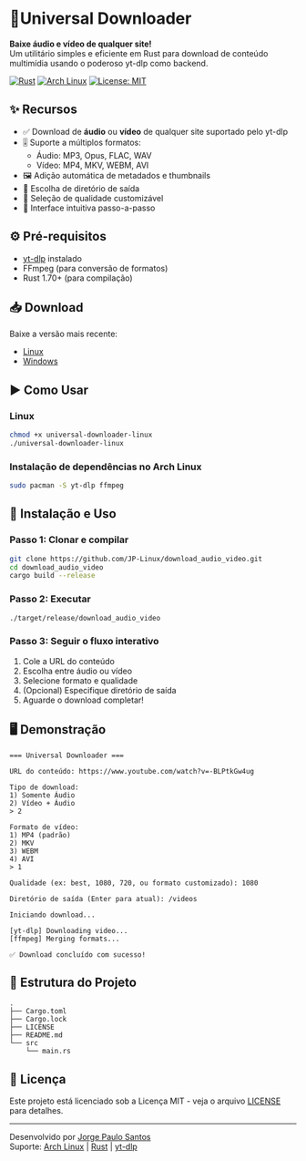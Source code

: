 # 🎵Universal Downloader

**Baixe áudio e vídeo de qualquer site!**  
Um utilitário simples e eficiente em Rust para download de conteúdo multimídia usando o poderoso yt-dlp como backend.

[![Rust](https://img.shields.io/badge/Made_with-Rust-orange?logo=rust)](https://www.rust-lang.org/)
[![Arch Linux](https://img.shields.io/badge/For-Arch_Linux-blue?logo=arch-linux)](https://archlinux.org/)
[![License: MIT](https://img.shields.io/badge/License-MIT-yellow.svg)](LICENSE)

## ✨ Recursos

- ✅ Download de **áudio** ou **vídeo** de qualquer site suportado pelo yt-dlp
- 🎚️ Suporte a múltiplos formatos:
  - Áudio: MP3, Opus, FLAC, WAV
  - Vídeo: MP4, MKV, WEBM, AVI
- 🖼️ Adição automática de metadados e thumbnails
- 📁 Escolha de diretório de saída
- 📶 Seleção de qualidade customizável
- 🧩 Interface intuitiva passo-a-passo

## ⚙️ Pré-requisitos

- [yt-dlp](https://github.com/yt-dlp/yt-dlp) instalado
- FFmpeg (para conversão de formatos)
- Rust 1.70+ (para compilação)

## 📥 Download

Baixe a versão mais recente:
- [Linux](https://github.com/JP-Linux/download_audio_video/releases/download/v1.0.0/Universal_Downloader-Linux)
- [Windows](https://github.com/JP-Linux/download_audio_video/releases/download/v1.0.0/Universal_Downloader-Windows.exe)

## ▶️ Como Usar

### Linux
```bash
chmod +x universal-downloader-linux
./universal-downloader-linux
```

### Instalação de dependências no Arch Linux
```bash
sudo pacman -S yt-dlp ffmpeg
```

## 🚀 Instalação e Uso

### Passo 1: Clonar e compilar
```bash
git clone https://github.com/JP-Linux/download_audio_video.git
cd download_audio_video
cargo build --release
```

### Passo 2: Executar
```bash
./target/release/download_audio_video
```

### Passo 3: Seguir o fluxo interativo
1. Cole a URL do conteúdo
2. Escolha entre áudio ou vídeo
3. Selecione formato e qualidade
4. (Opcional) Especifique diretório de saída
5. Aguarde o download completar!

## 🖥️ Demonstração

```text
=== Universal Downloader ===

URL do conteúdo: https://www.youtube.com/watch?v=-BLPtkGw4ug

Tipo de download:
1) Somente Áudio
2) Vídeo + Áudio
> 2

Formato de vídeo:
1) MP4 (padrão)
2) MKV
3) WEBM
4) AVI
> 1

Qualidade (ex: best, 1080, 720, ou formato customizado): 1080

Diretório de saída (Enter para atual): /videos

Iniciando download...

[yt-dlp] Downloading video...
[ffmpeg] Merging formats...

✅ Download concluído com sucesso!
```

## 📁 Estrutura do Projeto
```
.
├── Cargo.toml
├── Cargo.lock
├── LICENSE
├── README.md
└── src
    └── main.rs
```

## 📜 Licença
Este projeto está licenciado sob a Licença MIT - veja o arquivo [LICENSE](LICENSE) para detalhes.

---
Desenvolvido por [Jorge Paulo Santos](mailto:jorgepsan7@gmail.com)  
Suporte: [Arch Linux](https://archlinux.org/) | [Rust](https://www.rust-lang.org/) | [yt-dlp](https://github.com/yt-dlp/yt-dlp)
